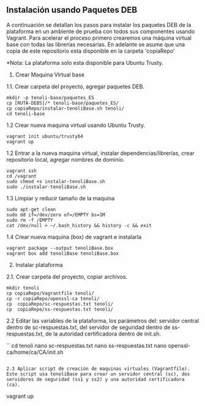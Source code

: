 
## Instalación usando Paquetes DEB

A continuación se detallan los pasos para instalar los paquetes DEB de la plataforma en un ambiente de prueba con todos sus componentes usando Vagrant. Para acelerar el proceso primero crearemos una máquina virtual base con todas las librerías necesarias. En adelante se asume que una copia de este repositorio esta disponible en la carpeta 'copiaRepo'

*Nota: La plataforma solo esta disponible para Ubuntu Trusty.


1. Crear Maquina Virtual base 

1.1. Crear carpeta del proyecto, agregar paquetes DEB.

```
mkdir -p tenoli-base/paquetes_ES
cp [RUTA-DEBS]/* tenoli-base/paquetes_ES/
cp copiaRepo/instalar-tenoliBase.sh tenoli/
cd tenoli-base
```

1.2 Crear nueva maquina virtual usando Ubuntu Trusty.

```
vagrant init ubuntu/trusty64
vagrant up

```
1.2 Entrar a la nueva maquina virtual, instalar dependencias/librerías, crear repositorio local, agregar nombres de dominio.

```
vagrant ssh
cd /vagrant
sudo chmod +x instalar-tenoliBase.sh
sudo ./instalar-tenoliBase.sh
```

1.3 Limpiar y reducir tamaño de la maquina 

```
sudo apt-get clean
sudo dd if=/dev/zero of=/EMPTY bs=1M
sudo rm -f /EMPTY
cat /dev/null > ~/.bash_history && history -c && exit
```
1.4 Crear nueva maquina (box) de vagrant e instalarla

```
vagrant package --output tenoliBase.box
vagrant box add tenoliBase tenoliBase.box
```

2. Instalar plataforma 

2.1. Crear carpeta del proyecto, copiar archivos. 

```
mkdir tenoli
cp copiaRepo/Vagrantfile tenoli/
cp -r copiaRepo/openssl-ca tenoli/
cp  copiaRepo/sc-respuestas.txt tenoli/
cp  copiaRepo/ss-respuestas.txt tenoli/
```

2.2 Editar las variables de la plataforma, los parámetros del: servidor central dentro de  sc-respuestas.txt, del servidor de seguridad dentro de ss-respuestas.txt, de la autoridad certificadora dentro de init.sh.

``
cd tenoli
nano sc-respuestas.txt
nano ss-respuestas.txt
nano openssl-ca/home/ca/CA/init.sh
```

2.3 Aplicar script de creación de maquinas virtuales (Vagrantfile). Este script usa tenoliBase para crear un servidor central (sc), dos servidores de seguridad (ss1 y ss2) y una autoridad certificadora (ca).

```
vagrant up

```


